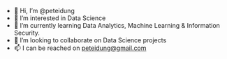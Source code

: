 - 👋 Hi, I’m @peteidung
- 👀 I’m interested in Data Science
- 🌱 I’m currently learning Data Analytics, Machine Learning & Information Security.
- 💞️ I’m looking to collaborate on Data Science projects
- 📫 I can be reached on peteidung@gmail.com

<!---
peteidung/peteidung is a ✨ special ✨ repository because its `README.md` (this file) appears on your GitHub profile.
You can click the Preview link to take a look at your changes.
--->
